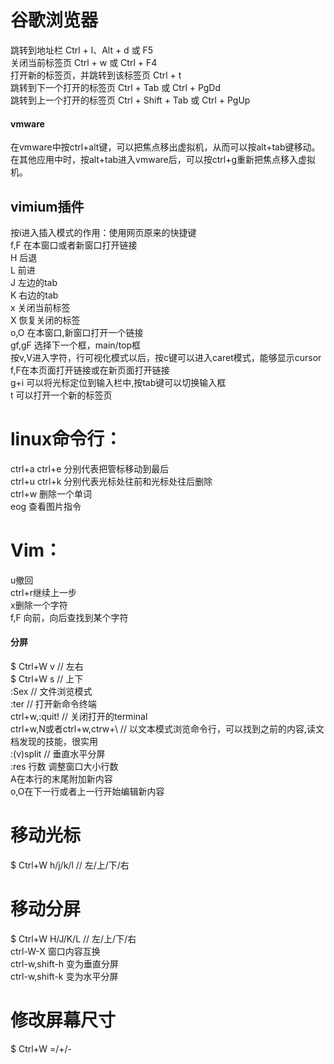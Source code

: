 # 谷歌浏览器
跳转到地址栏	Ctrl + l、Alt + d 或 F5  
关闭当前标签页	Ctrl + w 或 Ctrl + F4  
打开新的标签页，并跳转到该标签页	Ctrl + t  
跳转到下一个打开的标签页	Ctrl + Tab 或 Ctrl + PgDd  
跳转到上一个打开的标签页	Ctrl + Shift + Tab 或 Ctrl + PgUp   
#### vmware
在vmware中按ctrl+alt键，可以把焦点移出虚拟机，从而可以按alt+tab键移动。  
在其他应用中时，按alt+tab进入vmware后，可以按ctrl+g重新把焦点移入虚拟机。
## vimium插件
按i进入插入模式的作用：使用网页原来的快捷键  
f,F 在本窗口或者新窗口打开链接  
H 后退  
L 前进  
J 左边的tab  
K 右边的tab  
x 关闭当前标签  
X 恢复关闭的标签   
o,O 在本窗口,新窗口打开一个链接  
gf,gF 选择下一个框，main/top框  
按v,V进入字符，行可视化模式以后，按c键可以进入caret模式，能够显示cursor  
f,F在本页面打开链接或在新页面打开链接  
g+i 可以将光标定位到输入栏中,按tab键可以切换输入框  
t 可以打开一个新的标签页 
# linux命令行：
ctrl+a   ctrl+e   分别代表把管标移动到最后  
ctrl+u   ctrl+k   分别代表光标处往前和光标处往后删除  
ctrl+w   删除一个单词  
eog 查看图片指令  
# Vim：
u撤回  
ctrl+r继续上一步     
x删除一个字符  
f,F 向前，向后查找到某个字符  
#### 分屏  
$ Ctrl+W v  // 左右  
$ Ctrl+W s  // 上下  
:Sex //  文件浏览模式  
:ter //  打开新命令终端  
ctrl+w,:quit!  //  关闭打开的terminal    
ctrl+w,N或者ctrl+w,ctrw+\  //  以文本模式浏览命令行，可以找到之前的内容,读文档发现的技能，很实用  
:(v)split // 垂直水平分屏  
:res 行数  调整窗口大小行数   
A在本行的末尾附加新内容  
o,O在下一行或者上一行开始编辑新内容  
# 移动光标
$ Ctrl+W h/j/k/l  // 左/上/下/右  

# 移动分屏
$ Ctrl+W H/J/K/L  // 左/上/下/右  
ctrl-W-X 窗口内容互换  
ctrl-w,shift-h 变为垂直分屏   
ctrl-w,shift-k 变为水平分屏
# 修改屏幕尺寸
$ Ctrl+W =/+/-

